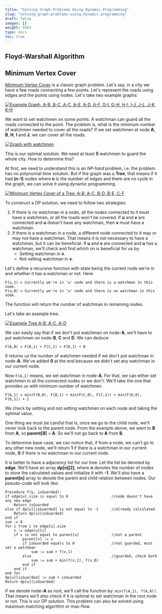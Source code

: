 ```yaml
---
title: "Solving Graph Problems Using Dynamic Programming"
slug: "solving-graph-problems-using-dynamic-programming"
draft: false
images: []
weight: 9982
type: docs
toc: true
---
```


## Floyd-Warshall Algorithm


## Minimum Vertex Cover
[Minimum Vertex Cover](https://en.wikipedia.org/wiki/Vertex_cover) is a classic graph problem. Let's say, in a city we have a few roads connecting a few points. Let's represent the roads using edges and the points using nodes. Let's take two example graphs:

[![Example Graph, A-B, B-C, A-C, A-E, A-D, A-F, G-I, G-H, H-I, I-J, J-L, J-K, K-H][1]][1]

We want to set watchmen on some points. A watchman can guard all the roads connected to the point. The problem is, what is the minimum number of watchmen needed to cover all the roads? If we set watchmen at node **A**, **B**, **H**, **I** and **J**, we can cover all the roads.

[![Graph with watchmen][2]][2]

This is our optimal solution. We need at least **5** watchmen to guard the whole city. How to determine this?

At first, we need to understand this is an *NP-hard* problem, i.e. the problem has no polynomial time solution. But if the graph was a **Tree**, that means if it had **(n-1)** nodes where **n** is the number of edges and there are no cycle in the graph, we can solve it using dynamic programming.

[![Minimum Vertex Cover of a Tree, A-B, A-C, B-D, B-E, C-F][3]][3]

To construct a DP solution, we need to follow two strategies:

 1. If there is no watchman in a node, all the nodes connected to it must have a watchman, or all the roads won't be covered. If **u** and **v** are connected and **u** doesn't have any watchman, then **v** must have a watchman.
 2. If there is a watchman in a node, a different node connected to it may or may not have a watchman. That means it is not necessary to have a watchman, but it can be beneficial. If **u** and **v** are connected and **u** has a watchman, we'll check and find which on is beneficial for us by:
    - Setting watchman in **v**.
    - Not setting watchman in **v**.

Let's define a recursive function with state being the current node we're in and whether it has a watchman or not. Here:

    F(u,1) = Currently we're in 'u' node and there is a watchman in this node.
    F(u,0) = Currently we're in 'u' node and there is no watchman in this node.
The function will return the number of watchman in remaining nodes.

Let's take an example tree:

[![Example Tree A-B, A-C, A-D][4]][4]

We can easily say that if we don't put watchman on node-**A**, we'll have to put watchmen on node-**B**, **C** and **D**. We can deduce:

    F(A,0) = F(B,1) + F(C,1) + F(D,1) + 0
It returns us the number of watchmen needed if we don't put watchman in node-**A**. We've added **0** at the end because we didn't set any watchman in our current node.

Now `F(A,1)` means, we set watchman in node-**A**. For that, we can either set watchmen in all the connected nodes or we don't. We'll take the one that provides us with minimum number of watchmen.

    F(A,1) = min(F(B,0), F(B,1) + min(F(C,0), F(C,1)) + min(F(D,0), F(D,1)) + 1
We check by setting and not setting watchman on each node and taking the optimal value.

One thing we must be careful that is, once we go to the child node, we'll never look back to the parent node. From the example above, we went to **B** from **A**, so **parent[B]** = **A**. So we'll not go back to **A** from **B**.

To determine base case, we can notice that, if from a node, we can't go to any other new node, we'll return **1** if there is a watchman in our current node, **0** if there is no watchman in our current node.

It is better to have a adjacency list for our tree. Let the list be denoted by **edge**. We'll have an array **dp[n]\[2]**, where **n** denotes the number of nodes to store the calculated values and initialize it with **-1**. We'll also have a **parent[n]** array to denote the parent and child relation between nodes. Our pseudo-code will look like:

    Procedure f(u, isGuarded):
    if edge[u].size is equal to 0                    //node doesn't have any new edge
        Return isGuarded
    else if dp[u][isGuarded] is not equal to -1      //already calculated
        Return dp[u][isGuarded]
    end if
    sum := 0
    for i from i to edge[u].size
        v := edge[u][i]
        if v is not equal to parent[u]               //not a parent
            parent[v] := u
            if isGuarded equals to 0                 //not guarded, must set a watchman
                sum := sum + f(v,1)
            else                                     //guarded, check both
                sum := sum + min(f(v,1), f(v,0)
            end if
        end if
    end for
    dp[u][isGuarded] := sum + isGuarded
    Return dp[u][isGuarded]

If we denote node-**A** as root, we'll call the function by: `min(f(A,1), f(A,0))`. That means we'll also check if it is optimal to set watchman in the root node or not. This is our DP solution. This problem can also be solved using maximum matching algorithm or max-flow.


  [1]: https://i.stack.imgur.com/7n7bv.jpg
  [2]: https://i.stack.imgur.com/ADM8O.jpg
  [3]: https://i.stack.imgur.com/YvGHM.jpg
  [4]: https://i.stack.imgur.com/rka2p.jpg

